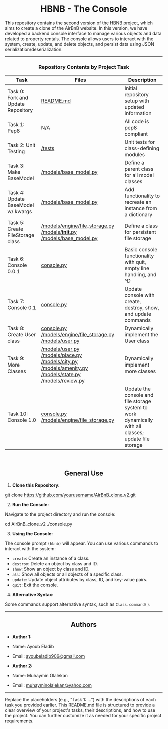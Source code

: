 <center>
  <h1>HBNB - The Console</h1>
</center>

This repository contains the second version of the HBNB project, which aims to create a clone of the AirBnB website. In this version, we have developed a backend console interface to manage various objects and data related to property rentals. The console allows users to interact with the system, create, update, and delete objects, and persist data using JSON serialization/deserialization.

---

<center>
  <h3>Repository Contents by Project Task</h3>
</center>

| Task | Files | Description |
| --- | --- | --- |
| Task 0: Fork and Update Repository | [README.md](./README.md) | Initial repository setup with updated information |
| Task 1: Pep8 | N/A | All code is pep8 compliant |
| Task 2: Unit Testing | [/tests](https://github.com/yourusername/AirBnB_clone_v2/tree/main/tests) | Unit tests for class-defining modules |
| Task 3: Make BaseModel | [/models/base_model.py](https://github.com/yourusername/AirBnB_clone_v2/blob/main/models/base_model.py) | Define a parent class for all model classes |
| Task 4: Update BaseModel w/ kwargs | [/models/base_model.py](https://github.com/yourusername/AirBnB_clone_v2/blob/main/models/base_model.py) | Add functionality to recreate an instance from a dictionary |
| Task 5: Create FileStorage class | [/models/engine/file_storage.py](https://github.com/yourusername/AirBnB_clone_v2/blob/main/models/engine/file_storage.py) [/models/__init__.py](https://github.com/yourusername/AirBnB_clone_v2/blob/main/models/__init__.py) [/models/base_model.py](https://github.com/yourusername/AirBnB_clone_v2/blob/main/models/base_model.py) | Define a class for persistent file storage |
| Task 6: Console 0.0.1 | [console.py](https://github.com/yourusername/AirBnB_clone_v2/blob/main/console.py) | Basic console functionality with quit, empty line handling, and ^D |
| Task 7: Console 0.1 | [console.py](https://github.com/yourusername/AirBnB_clone_v2/blob/main/console.py) | Update console with create, destroy, show, and update commands |
| Task 8: Create User class | [console.py](https://github.com/yourusername/AirBnB_clone_v2/blob/main/console.py) [/models/engine/file_storage.py](https://github.com/yourusername/AirBnB_clone_v2/blob/main/models/engine/file_storage.py) [/models/user.py](https://github.com/yourusername/AirBnB_clone_v2/blob/main/models/user.py) | Dynamically implement the User class |
| Task 9: More Classes | [/models/user.py](https://github.com/yourusername/AirBnB_clone_v2/blob/main/models/user.py) [/models/place.py](https://github.com/yourusername/AirBnB_clone_v2/blob/main/models/place.py) [/models/city.py](https://github.com/yourusername/AirBnB_clone_v2/blob/main/models/city.py) [/models/amenity.py](https://github.com/yourusername/AirBnB_clone_v2/blob/main/models/amenity.py) [/models/state.py](https://github.com/yourusername/AirBnB_clone_v2/blob/main/models/state.py) [/models/review.py](https://github.com/yourusername/AirBnB_clone_v2/blob/main/models/review.py) | Dynamically implement more classes |
| Task 10: Console 1.0 | [console.py](https://github.com/yourusername/AirBnB_clone_v2/blob/main/console.py) [/models/engine/file_storage.py](https://github.com/yourusername/AirBnB_clone_v2/blob/main/models/engine/file_storage.py) | Update the console and file storage system to work dynamically with all classes; update file storage |

<br>

<center>
  <h2>General Use</h2>
</center>

1. **Clone this Repository:**

git clone https://github.com/yourusername/AirBnB_clone_v2.git


2. **Run the Console:**

Navigate to the project directory and run the console:

cd AirBnB_clone_v2
./console.py


3. **Using the Console:**

The console prompt `(hbnb)` will appear. You can use various commands to interact with the system:

- `create`: Create an instance of a class.
- `destroy`: Delete an object by class and ID.
- `show`: Show an object by class and ID.
- `all`: Show all objects or all objects of a specific class.
- `update`: Update object attributes by class, ID, and key-value pairs.
- `quit`: Exit the console.

4. **Alternative Syntax:**

Some commands support alternative syntax, such as `Class.command()`.

---

<center>
<h2>Authors</h2>
</center>

- **Author 1:**
- Name: Ayoub Eladib
- Email: ayoubeladib906@gmail.com

- **Author 2:**
- Name: Muhaymin Olalekan
- Email: muhayminolalekan@yahoo.com

---

Replace the placeholders (e.g., "Task 1: ...") with the descriptions of each task you provided earlier. This README.md file is structured to provide a clear overview of your project's tasks, their descriptions, and how to use the project. You can further customize it as needed for your specific project requirements.

